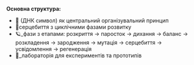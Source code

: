 **Основна структура:**
- 🧬 (ДНК символ) як центральний організувальний принцип
- 💓серцебиття з циклічними фазами розвитку 
- 🪐_фази з етапами: розкриття → паросток → дихання → баланс → розкладення → зародження → мутація → серцебиття → усвідомлення → регенерація
- 🧪_лабораторія для експериментів та прототипів